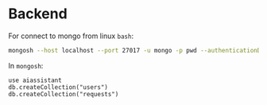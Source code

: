 # Backend

For connect to mongo from linux `bash`:
```bash
mongosh --host localhost --port 27017 -u mongo -p pwd --authenticationDatabase admin
```

In `mongosh`:
```
use aiassistant
db.createCollection("users")
db.createCollection("requests")
```